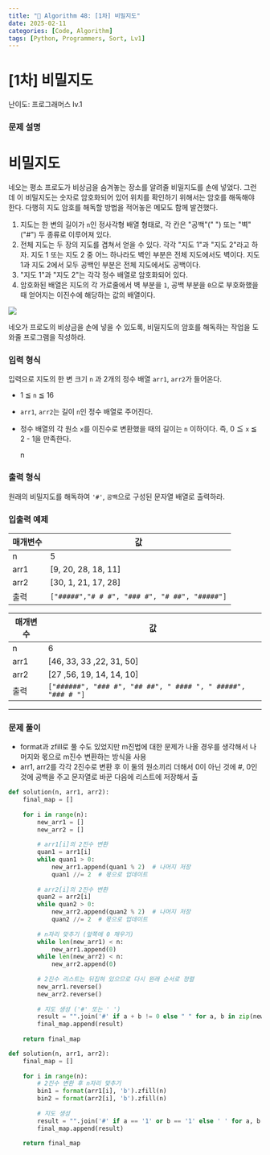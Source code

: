```yaml
---
title: "🧠 Algorithm 48: [1차] 비밀지도"
date: 2025-02-11
categories: [Code, Algorithm]
tags: [Python, Programmers, Sort, Lv1]
---
```


# [1차] 비밀지도

난이도: 프로그래머스 lv.1

### **문제 설명**

# **비밀지도**

네오는 평소 프로도가 비상금을 숨겨놓는 장소를 알려줄 비밀지도를 손에 넣었다. 그런데 이 비밀지도는 숫자로 암호화되어 있어 위치를 확인하기 위해서는 암호를 해독해야 한다. 다행히 지도 암호를 해독할 방법을 적어놓은 메모도 함께 발견했다.

1. 지도는 한 변의 길이가 `n`인 정사각형 배열 형태로, 각 칸은 "공백"(" ") 또는 "벽"("#") 두 종류로 이루어져 있다.
2. 전체 지도는 두 장의 지도를 겹쳐서 얻을 수 있다. 각각 "지도 1"과 "지도 2"라고 하자. 지도 1 또는 지도 2 중 어느 하나라도 벽인 부분은 전체 지도에서도 벽이다. 지도 1과 지도 2에서 모두 공백인 부분은 전체 지도에서도 공백이다.
3. "지도 1"과 "지도 2"는 각각 정수 배열로 암호화되어 있다.
4. 암호화된 배열은 지도의 각 가로줄에서 벽 부분을 `1`, 공백 부분을 `0`으로 부호화했을 때 얻어지는 이진수에 해당하는 값의 배열이다.

![](http://t1.kakaocdn.net/welcome2018/secret8.png)

네오가 프로도의 비상금을 손에 넣을 수 있도록, 비밀지도의 암호를 해독하는 작업을 도와줄 프로그램을 작성하라.

### **입력 형식**

입력으로 지도의 한 변 크기 `n` 과 2개의 정수 배열 `arr1`, `arr2`가 들어온다.

- 1 ≦ `n` ≦ 16
- `arr1`, `arr2`는 길이 `n`인 정수 배열로 주어진다.
- 정수 배열의 각 원소 `x`를 이진수로 변환했을 때의 길이는 `n` 이하이다. 즉, 0 ≦ `x` ≦ 2 - 1을 만족한다.
    
    n
    

### **출력 형식**

원래의 비밀지도를 해독하여 `'#'`, `공백`으로 구성된 문자열 배열로 출력하라.

### **입출력 예제**

| 매개변수 | 값 |
| --- | --- |
| n | 5 |
| arr1 | [9, 20, 28, 18, 11] |
| arr2 | [30, 1, 21, 17, 28] |
| 출력 | `["#####","# # #", "### #", "# ##", "#####"]` |

| 매개변수 | 값 |
| --- | --- |
| n | 6 |
| arr1 | [46, 33, 33 ,22, 31, 50] |
| arr2 | [27 ,56, 19, 14, 14, 10] |
| 출력 | `["######", "### #", "## ##", " #### ", " #####", "### # "]` |

---

### 문제 풀이

- format과 zfill로 풀 수도 있었지만 m진법에 대한 문제가 나올 경우를 생각해서 나머지와 몫으로 m진수 변환하는 방식을 사용
- arr1, arr2를 각각 2진수로 변환 후 이 둘의 원소끼리 더해서 0이 아닌 것에 #, 0인것에 공백을 주고 문자열로 바꾼 다음에 리스트에 저장해서 출

```python
def solution(n, arr1, arr2):
    final_map = []
    
    for i in range(n):
        new_arr1 = []
        new_arr2 = []
        
        # arr1[i]의 2진수 변환
        quan1 = arr1[i]
        while quan1 > 0:
            new_arr1.append(quan1 % 2)  # 나머지 저장
            quan1 //= 2  # 몫으로 업데이트
        
        # arr2[i]의 2진수 변환
        quan2 = arr2[i]
        while quan2 > 0:
            new_arr2.append(quan2 % 2)  # 나머지 저장
            quan2 //= 2  # 몫으로 업데이트
        
        # n자리 맞추기 (앞쪽에 0 채우기)
        while len(new_arr1) < n:
            new_arr1.append(0)
        while len(new_arr2) < n:
            new_arr2.append(0)
        
        # 2진수 리스트는 뒤집혀 있으므로 다시 원래 순서로 정렬
        new_arr1.reverse()
        new_arr2.reverse()
        
        # 지도 생성 ('#' 또는 ' ')
        result = "".join('#' if a + b != 0 else " " for a, b in zip(new_arr1, new_arr2))
        final_map.append(result)
    
    return final_map

```

```python
def solution(n, arr1, arr2):
    final_map = []
    
    for i in range(n):
        # 2진수 변환 후 n자리 맞추기
        bin1 = format(arr1[i], 'b').zfill(n)
        bin2 = format(arr2[i], 'b').zfill(n)
        
        # 지도 생성
        result = "".join('#' if a == '1' or b == '1' else ' ' for a, b in zip(bin1, bin2))
        final_map.append(result)
        
    return final_map

```